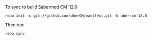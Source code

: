 To sync to build Sabermod CM-12.0:

	repo init -u git://github.com/UberCM/manifest.git -b uber-cm-12.0

Then run:

    repo sync
